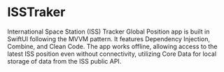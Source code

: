 # ISSTraker

International Space Station (ISS) Tracker Global Position app is built in SwiftUI following the MVVM pattern. It features Dependency Injection, Combine, and Clean Code. The app works offline, allowing access to the latest ISS position even without connectivity, utilizing Core Data for local storage of data from the ISS public API.
